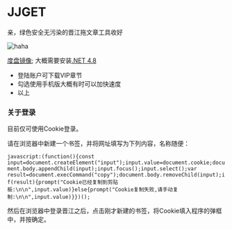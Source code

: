 JJGET
======
亲，绿色安全无污染的晋江拖文章工具收好

![haha](https://img.yooooo.us/rf.jpg)

[度盘镜像](http://pan.baidu.com/s/1EikSA); 大概需要安装[.NET 4.8](https://go.microsoft.com/fwlink/?linkid=2088631) 

* 登陆账户可下载VIP章节
* 勾选使用手机版大概有时可以加快速度
* 以上


### 关于登录

目前仅可使用Cookie登录。

请在浏览器中新建一个书签，并将网址填写为下列内容，名称随便：

```javascript:(function(){const input=document.createElement("input");input.value=document.cookie;document.body.appendChild(input);input.focus();input.select();var result=document.execCommand("copy");document.body.removeChild(input);if(result){prompt("Cookie已经复制到剪贴板:\n\n",input.value)}else{prompt("Cookie复制失败,请手动复制:\n\n",input.value)}})();```

然后在浏览器中登录晋江之后，点击刚才新建的书签，将Cookie填入程序的弹框中，并按确定。
